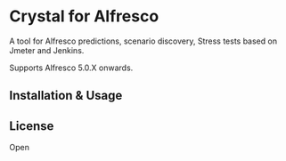 
# Crystal for Alfresco

A tool for Alfresco predictions, scenario discovery, Stress tests based on Jmeter and Jenkins. 

Supports Alfresco 5.0.X onwards.


## Installation & Usage





## License 

Open
